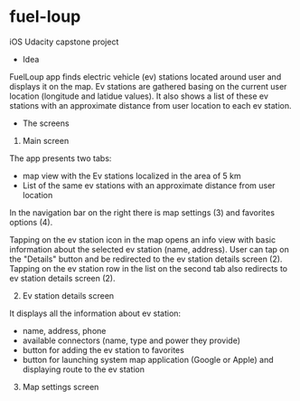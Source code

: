 # fuel-loup
iOS Udacity capstone project

- Idea

FuelLoup app finds electric vehicle (ev) stations located around user and displays it on the map. Ev stations are gathered basing on the current user location (longitude and latidue values). It also shows a list of these ev stations with an approximate distance from user location to each ev station.

- The screens

1. Main screen

 The app presents two tabs:
* map view with the Ev stations localized in the area of 5 km
* List of the same ev stations with an approximate distance from user location 

In the navigation bar on the right there is map settings (3) and favorites options (4).

Tapping on the ev station icon in the map opens an info view with basic information about the selected ev station (name, address). User can tap on the "Details" button and be redirected to the ev station details screen (2).
Tapping on the ev station row in the list on the second tab also redirects to ev station details screen (2).

2. Ev station details screen

It displays all the information about ev station:
* name, address, phone
* available connectors (name, type and power they provide)
* button for adding the ev station to favorites
* button for launching system map application (Google or Apple) and displaying route to the ev station

3. Map settings screen



